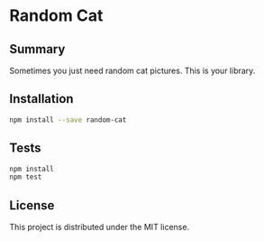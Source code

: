 # Random Cat

## Summary

Sometimes you just need random cat pictures.  This is your library.

## Installation

```bash
npm install --save random-cat
```

## Tests

```javascript
npm install
npm test
```

## License

This project is distributed under the MIT license.